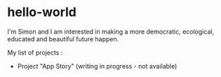 # hello-world

I'm Simon and I am interested in making a more democratic, ecological, educated and beautiful future happen.

My list of projects :
- Project "App Story" (writing in progress - not available)
